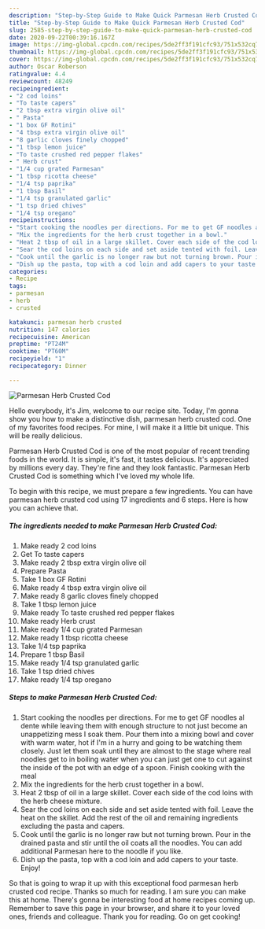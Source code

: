 ```yaml
---
description: "Step-by-Step Guide to Make Quick Parmesan Herb Crusted Cod"
title: "Step-by-Step Guide to Make Quick Parmesan Herb Crusted Cod"
slug: 2585-step-by-step-guide-to-make-quick-parmesan-herb-crusted-cod
date: 2020-09-22T00:39:16.167Z
image: https://img-global.cpcdn.com/recipes/5de2ff3f191cfc93/751x532cq70/parmesan-herb-crusted-cod-recipe-main-photo.jpg
thumbnail: https://img-global.cpcdn.com/recipes/5de2ff3f191cfc93/751x532cq70/parmesan-herb-crusted-cod-recipe-main-photo.jpg
cover: https://img-global.cpcdn.com/recipes/5de2ff3f191cfc93/751x532cq70/parmesan-herb-crusted-cod-recipe-main-photo.jpg
author: Oscar Roberson
ratingvalue: 4.4
reviewcount: 48249
recipeingredient:
- "2 cod loins"
- "To taste capers"
- "2 tbsp extra virgin olive oil"
- " Pasta"
- "1 box GF Rotini"
- "4 tbsp extra virgin olive oil"
- "8 garlic cloves finely chopped"
- "1 tbsp lemon juice"
- "To taste crushed red pepper flakes"
- " Herb crust"
- "1/4 cup grated Parmesan"
- "1 tbsp ricotta cheese"
- "1/4 tsp paprika"
- "1 tbsp Basil"
- "1/4 tsp granulated garlic"
- "1 tsp dried chives"
- "1/4 tsp oregano"
recipeinstructions:
- "Start cooking the noodles per directions. For me to get GF noodles al dente while leaving them with enough structure to not just become an unappetizing mess I soak them. Pour them into a mixing bowl and cover with warm water, hot if I&#39;m in a hurry and going to be watching them closely. Just let them soak until they are almost to the stage where real noodles get to in boiling water when you can just get one to cut against the inside of the pot with an edge of a spoon. Finish cooking with the meal"
- "Mix the ingredients for the herb crust together in a bowl."
- "Heat 2 tbsp of oil in a large skillet. Cover each side of the cod loins with the herb cheese mixture."
- "Sear the cod loins on each side and set aside tented with foil. Leave the heat on the skillet. Add the rest of the oil and remaining ingredients excluding the pasta and capers."
- "Cook until the garlic is no longer raw but not turning brown. Pour in the drained pasta and stir until the oil coats all the noodles. You can add additional Parmesan here to the noodle if you like."
- "Dish up the pasta, top with a cod loin and add capers to your taste. Enjoy!"
categories:
- Recipe
tags:
- parmesan
- herb
- crusted

katakunci: parmesan herb crusted 
nutrition: 147 calories
recipecuisine: American
preptime: "PT24M"
cooktime: "PT60M"
recipeyield: "1"
recipecategory: Dinner

---
```



![Parmesan Herb Crusted Cod](https://img-global.cpcdn.com/recipes/5de2ff3f191cfc93/751x532cq70/parmesan-herb-crusted-cod-recipe-main-photo.jpg)

Hello everybody, it's Jim, welcome to our recipe site. Today, I'm gonna show you how to make a distinctive dish, parmesan herb crusted cod. One of my favorites food recipes. For mine, I will make it a little bit unique. This will be really delicious.



Parmesan Herb Crusted Cod is one of the most popular of recent trending foods in the world. It is simple, it's fast, it tastes delicious. It's appreciated by millions every day. They're fine and they look fantastic. Parmesan Herb Crusted Cod is something which I've loved my whole life.


To begin with this recipe, we must prepare a few ingredients. You can have parmesan herb crusted cod using 17 ingredients and 6 steps. Here is how you can achieve that.

<!--inarticleads1-->

##### The ingredients needed to make Parmesan Herb Crusted Cod:

1. Make ready 2 cod loins
1. Get To taste capers
1. Make ready 2 tbsp extra virgin olive oil
1. Prepare  Pasta
1. Take 1 box GF Rotini
1. Make ready 4 tbsp extra virgin olive oil
1. Make ready 8 garlic cloves finely chopped
1. Take 1 tbsp lemon juice
1. Make ready To taste crushed red pepper flakes
1. Make ready  Herb crust
1. Make ready 1/4 cup grated Parmesan
1. Make ready 1 tbsp ricotta cheese
1. Take 1/4 tsp paprika
1. Prepare 1 tbsp Basil
1. Make ready 1/4 tsp granulated garlic
1. Take 1 tsp dried chives
1. Make ready 1/4 tsp oregano




<!--inarticleads2-->

##### Steps to make Parmesan Herb Crusted Cod:

1. Start cooking the noodles per directions. For me to get GF noodles al dente while leaving them with enough structure to not just become an unappetizing mess I soak them. Pour them into a mixing bowl and cover with warm water, hot if I&#39;m in a hurry and going to be watching them closely. Just let them soak until they are almost to the stage where real noodles get to in boiling water when you can just get one to cut against the inside of the pot with an edge of a spoon. Finish cooking with the meal
1. Mix the ingredients for the herb crust together in a bowl.
1. Heat 2 tbsp of oil in a large skillet. Cover each side of the cod loins with the herb cheese mixture.
1. Sear the cod loins on each side and set aside tented with foil. Leave the heat on the skillet. Add the rest of the oil and remaining ingredients excluding the pasta and capers.
1. Cook until the garlic is no longer raw but not turning brown. Pour in the drained pasta and stir until the oil coats all the noodles. You can add additional Parmesan here to the noodle if you like.
1. Dish up the pasta, top with a cod loin and add capers to your taste. Enjoy!




So that is going to wrap it up with this exceptional food parmesan herb crusted cod recipe. Thanks so much for reading. I am sure you can make this at home. There's gonna be interesting food at home recipes coming up. Remember to save this page in your browser, and share it to your loved ones, friends and colleague. Thank you for reading. Go on get cooking!
